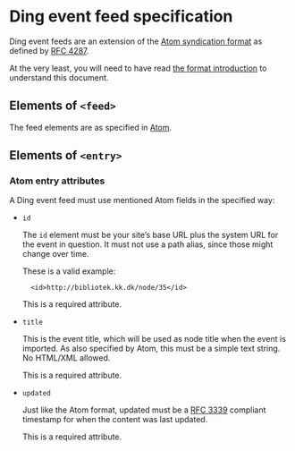 Ding event feed specification
=============================

Ding event feeds are an extension of the [Atom syndication format][atom-sf]
as defined by [RFC 4287][].

At the very least, you will need to have read
[the format introduction][atom-sf] to understand this document.

## Elements of `<feed>` ##

The feed elements are as specified in [Atom][atom-sf].

## Elements of `<entry>` ##

### Atom entry attributes ###

A Ding event feed must use mentioned Atom fields in the specified way:

* `id`
  
    The `id` element must be your site’s base URL plus the system URL
    for the event in question. It must not use a path alias, since those
    might change over time.
    
    These is a valid example:

        <id>http://bibliotek.kk.dk/node/35</id>

    This is a required attribute.

* `title`
  
    This is the event title, which will be used as node title when the
    event is imported. As also specified by Atom, this must be a simple
    text string. No HTML/XML allowed.

    This is a required attribute.

* `updated`

    Just like the Atom format, updated must be a [RFC 3339][] compliant
    timestamp for when the content was last updated.

    This is a required attribute.

[atom-sf]: http://www.atomenabled.org/developers/syndication/
[RFC 4287]: http://tools.ietf.org/html/rfc4287
[RFC 3339]: http://www.faqs.org/rfcs/rfc3339.html
